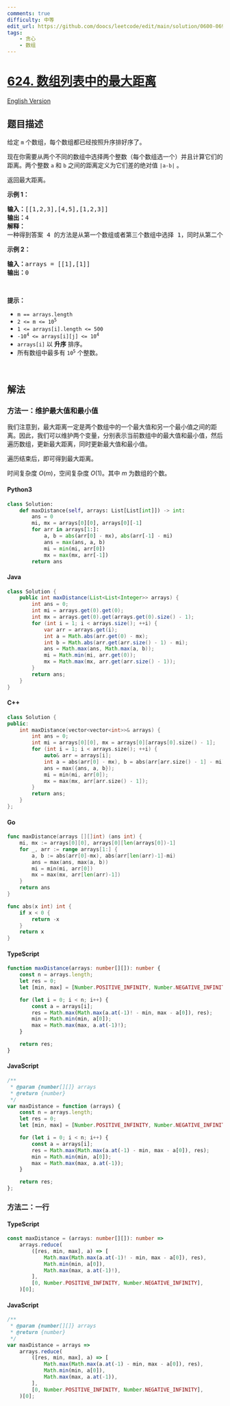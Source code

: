 ```yaml
---
comments: true
difficulty: 中等
edit_url: https://github.com/doocs/leetcode/edit/main/solution/0600-0699/0624.Maximum%20Distance%20in%20Arrays/README.md
tags:
    - 贪心
    - 数组
---
```


<!-- problem:start -->

# [624. 数组列表中的最大距离](https://leetcode.cn/problems/maximum-distance-in-arrays)

[English Version](/solution/0600-0699/0624.Maximum%20Distance%20in%20Arrays/README_EN.md)

## 题目描述

<!-- description:start -->

<p>给定&nbsp;<code>m</code>&nbsp;个数组，每个数组都已经按照升序排好序了。</p>

<p>现在你需要从两个不同的数组中选择两个整数（每个数组选一个）并且计算它们的距离。两个整数&nbsp;<code>a</code>&nbsp;和&nbsp;<code>b</code>&nbsp;之间的距离定义为它们差的绝对值&nbsp;<code>|a-b|</code>&nbsp;。</p>

<p>返回最大距离。</p>

<p><strong>示例 1：</strong></p>

<pre>
<strong>输入：</strong>[[1,2,3],[4,5],[1,2,3]]
<strong>输出：</strong>4
<strong>解释：</strong>
一种得到答案 4 的方法是从第一个数组或者第三个数组中选择 1，同时从第二个数组中选择 5 。
</pre>

<p><strong class="example">示例 2：</strong></p>

<pre>
<strong>输入：</strong>arrays = [[1],[1]]
<b>输出：</b>0
</pre>

<p>&nbsp;</p>

<p><strong>提示：</strong></p>

<ul>
	<li><code>m == arrays.length</code></li>
	<li><code>2 &lt;= m &lt;= 10<sup>5</sup></code></li>
	<li><code>1 &lt;= arrays[i].length &lt;= 500</code></li>
	<li><code>-10<sup>4</sup> &lt;= arrays[i][j] &lt;= 10<sup>4</sup></code></li>
	<li><code>arrays[i]</code>&nbsp;以&nbsp;<strong>升序</strong>&nbsp;排序。</li>
	<li>所有数组中最多有&nbsp;<code>10<sup>5</sup></code> 个整数。</li>
</ul>

<p>&nbsp;</p>

<!-- description:end -->

## 解法

<!-- solution:start -->

### 方法一：维护最大值和最小值

我们注意到，最大距离一定是两个数组中的一个最大值和另一个最小值之间的距离。因此，我们可以维护两个变量，分别表示当前数组中的最大值和最小值，然后遍历数组，更新最大距离，同时更新最大值和最小值。

遍历结束后，即可得到最大距离。

时间复杂度 $O(m)$，空间复杂度 $O(1)$。其中 $m$ 为数组的个数。

<!-- tabs:start -->

#### Python3

```python
class Solution:
    def maxDistance(self, arrays: List[List[int]]) -> int:
        ans = 0
        mi, mx = arrays[0][0], arrays[0][-1]
        for arr in arrays[1:]:
            a, b = abs(arr[0] - mx), abs(arr[-1] - mi)
            ans = max(ans, a, b)
            mi = min(mi, arr[0])
            mx = max(mx, arr[-1])
        return ans
```

#### Java

```java
class Solution {
    public int maxDistance(List<List<Integer>> arrays) {
        int ans = 0;
        int mi = arrays.get(0).get(0);
        int mx = arrays.get(0).get(arrays.get(0).size() - 1);
        for (int i = 1; i < arrays.size(); ++i) {
            var arr = arrays.get(i);
            int a = Math.abs(arr.get(0) - mx);
            int b = Math.abs(arr.get(arr.size() - 1) - mi);
            ans = Math.max(ans, Math.max(a, b));
            mi = Math.min(mi, arr.get(0));
            mx = Math.max(mx, arr.get(arr.size() - 1));
        }
        return ans;
    }
}
```

#### C++

```cpp
class Solution {
public:
    int maxDistance(vector<vector<int>>& arrays) {
        int ans = 0;
        int mi = arrays[0][0], mx = arrays[0][arrays[0].size() - 1];
        for (int i = 1; i < arrays.size(); ++i) {
            auto& arr = arrays[i];
            int a = abs(arr[0] - mx), b = abs(arr[arr.size() - 1] - mi);
            ans = max({ans, a, b});
            mi = min(mi, arr[0]);
            mx = max(mx, arr[arr.size() - 1]);
        }
        return ans;
    }
};
```

#### Go

```go
func maxDistance(arrays [][]int) (ans int) {
	mi, mx := arrays[0][0], arrays[0][len(arrays[0])-1]
	for _, arr := range arrays[1:] {
		a, b := abs(arr[0]-mx), abs(arr[len(arr)-1]-mi)
		ans = max(ans, max(a, b))
		mi = min(mi, arr[0])
		mx = max(mx, arr[len(arr)-1])
	}
	return ans
}

func abs(x int) int {
	if x < 0 {
		return -x
	}
	return x
}
```

#### TypeScript

```ts
function maxDistance(arrays: number[][]): number {
    const n = arrays.length;
    let res = 0;
    let [min, max] = [Number.POSITIVE_INFINITY, Number.NEGATIVE_INFINITY];

    for (let i = 0; i < n; i++) {
        const a = arrays[i];
        res = Math.max(Math.max(a.at(-1)! - min, max - a[0]), res);
        min = Math.min(min, a[0]);
        max = Math.max(max, a.at(-1)!);
    }

    return res;
}
```

#### JavaScript

```js
/**
 * @param {number[][]} arrays
 * @return {number}
 */
var maxDistance = function (arrays) {
    const n = arrays.length;
    let res = 0;
    let [min, max] = [Number.POSITIVE_INFINITY, Number.NEGATIVE_INFINITY];

    for (let i = 0; i < n; i++) {
        const a = arrays[i];
        res = Math.max(Math.max(a.at(-1) - min, max - a[0]), res);
        min = Math.min(min, a[0]);
        max = Math.max(max, a.at(-1));
    }

    return res;
};
```

<!-- tabs:end -->

<!-- solution:end -->

<!-- solution:start -->

### 方法二：一行

<!-- tabs:start -->

#### TypeScript

```ts
const maxDistance = (arrays: number[][]): number =>
    arrays.reduce(
        ([res, min, max], a) => [
            Math.max(Math.max(a.at(-1)! - min, max - a[0]), res),
            Math.min(min, a[0]),
            Math.max(max, a.at(-1)!),
        ],
        [0, Number.POSITIVE_INFINITY, Number.NEGATIVE_INFINITY],
    )[0];
```

#### JavaScript

```js
/**
 * @param {number[][]} arrays
 * @return {number}
 */
var maxDistance = arrays =>
    arrays.reduce(
        ([res, min, max], a) => [
            Math.max(Math.max(a.at(-1) - min, max - a[0]), res),
            Math.min(min, a[0]),
            Math.max(max, a.at(-1)),
        ],
        [0, Number.POSITIVE_INFINITY, Number.NEGATIVE_INFINITY],
    )[0];
```

<!-- tabs:end -->

<!-- solution:end -->

<!-- problem:end -->
